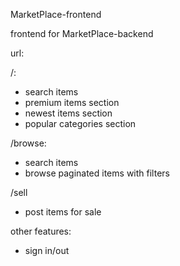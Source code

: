 MarketPlace-frontend

frontend for MarketPlace-backend

url:

/:

- search items
- premium items section
- newest items section
- popular categories section

/browse:

- search items
- browse paginated items with filters

/sell

- post items for sale

other features:

- sign in/out
